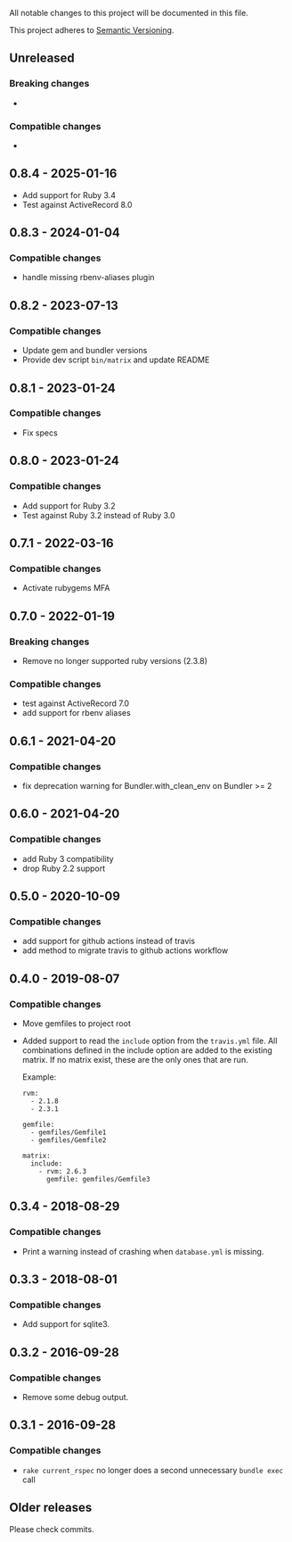 All notable changes to this project will be documented in this file.

This project adheres to [Semantic Versioning](http://semver.org/spec/v2.0.0.html).


## Unreleased

### Breaking changes

-

### Compatible changes

-

## 0.8.4 - 2025-01-16

- Add support for Ruby 3.4
- Test against ActiveRecord 8.0

## 0.8.3 - 2024-01-04

### Compatible changes

- handle missing rbenv-aliases plugin


## 0.8.2 - 2023-07-13

### Compatible changes

- Update gem and bundler versions
- Provide dev script `bin/matrix` and update README

## 0.8.1 - 2023-01-24

### Compatible changes

- Fix specs

## 0.8.0 - 2023-01-24

### Compatible changes

- Add support for Ruby 3.2
- Test against Ruby 3.2 instead of Ruby 3.0

## 0.7.1 - 2022-03-16

### Compatible changes

- Activate rubygems MFA

## 0.7.0 - 2022-01-19

### Breaking changes

- Remove no longer supported ruby versions (2.3.8)

### Compatible changes

- test against ActiveRecord 7.0
- add support for rbenv aliases

## 0.6.1 - 2021-04-20

### Compatible changes

- fix deprecation warning for Bundler.with_clean_env on Bundler >= 2

## 0.6.0 - 2021-04-20

### Compatible changes

- add Ruby 3 compatibility
- drop Ruby 2.2 support

## 0.5.0 - 2020-10-09

### Compatible changes

- add support for github actions instead of travis
- add method to migrate travis to github actions workflow

## 0.4.0 - 2019-08-07

### Compatible changes

- Move gemfiles to project root
- Added support to read the `include` option from the `travis.yml` file. All combinations defined in the include option
  are added to the existing matrix. If no matrix exist, these are the only ones that are run.

  Example:

  ```
  rvm:
    - 2.1.8
    - 2.3.1

  gemfile:
    - gemfiles/Gemfile1
    - gemfiles/Gemfile2

  matrix:
    include:
      - rvm: 2.6.3
        gemfile: gemfiles/Gemfile3
  ```

## 0.3.4 - 2018-08-29

### Compatible changes

- Print a warning instead of crashing when `database.yml` is missing.


## 0.3.3 - 2018-08-01

### Compatible changes

- Add support for sqlite3.


## 0.3.2 - 2016-09-28

### Compatible changes

- Remove some debug output.


## 0.3.1 - 2016-09-28

### Compatible changes

- `rake current_rspec` no longer does a second unnecessary `bundle exec` call


## Older releases

Please check commits.
